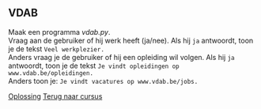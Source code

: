 ## VDAB

Maak een programma _vdab.py_.\
Vraag aan de gebruiker of hij werk heeft (ja/nee). Als hij `ja`
antwoordt, toon je de tekst `Veel werkplezier.`\
Anders vraag je de gebruiker of hij een opleiding wil volgen. Als hij
`ja` antwoordt, toon je de tekst
`Je vindt opleidingen op www.vdab.be/opleidingen.`\
Anders toon je: `Je vindt vacatures op www.vdab.be/jobs.`

[Oplossing](/oplossingen/vdab.html)
[Terug naar cursus](/15_nesten.html)